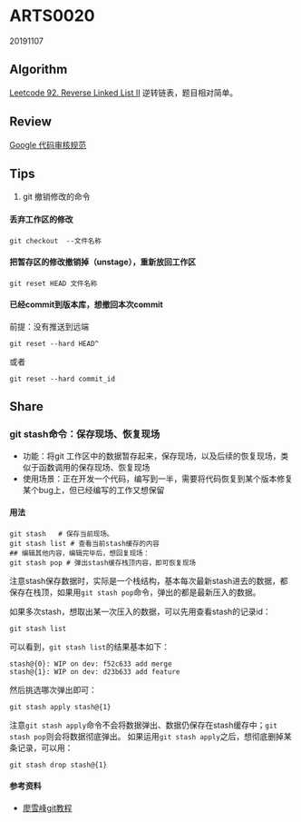 # ARTS0020

20191107

## Algorithm

[Leetcode 92. Reverse Linked List II](https://github.com/evasnowind/LeetCodeOJ/tree/master/LeetCodeSolutions/src/oj_solution/oj_92_reverse_linked_list)
逆转链表，题目相对简单。


## Review

[Google 代码审核规范](https://github.com/google/eng-practices/blob/master/review/reviewer/looking-for.md)


## Tips
1. git 撤销修改的命令
#### 丢弃工作区的修改
```
git checkout  --文件名称
```

#### 把暂存区的修改撤销掉（unstage），重新放回工作区
```
git reset HEAD 文件名称
```

#### 已经commit到版本库，想撤回本次commit
前提：没有推送到远端
```
git reset --hard HEAD^
```
或者
```
git reset --hard commit_id
```

## Share
### git stash命令：保存现场、恢复现场

- 功能：将git 工作区中的数据暂存起来，保存现场，以及后续的恢复现场，类似于函数调用的保存现场、恢复现场
- 使用场景：正在开发一个代码，编写到一半，需要将代码恢复到某个版本修复某个bug上，但已经编写的工作又想保留

#### 用法

```
git stash   # 保存当前现场。
git stash list # 查看当前stash缓存的内容
## 编辑其他内容，编辑完毕后，想回复现场：
git stash pop # 弹出stash缓存栈顶内容，即可恢复现场
```

注意stash保存数据时，实际是一个栈结构，基本每次最新stash进去的数据，都保存在栈顶，如果用`git stash pop`命令，弹出的都是最新压入的数据。

如果多次stash，想取出某一次压入的数据，可以先用查看stash的记录id：
```
git stash list
```
可以看到，`git stash list`的结果基本如下：
```
stash@{0}: WIP on dev: f52c633 add merge
stash@{1}: WIP on dev: d23b633 add feature
```

然后挑选哪次弹出即可：
```
git stash apply stash@{1}
```
注意`git stash apply`命令不会将数据弹出、数据仍保存在stash缓存中；`git stash pop`则会将数据彻底弹出。
如果运用`git stash apply`之后，想彻底删掉某条记录，可以用：
```
git stash drop stash@{1}
```

#### 参考资料
- [廖雪峰git教程](https://www.liaoxuefeng.com/wiki/896043488029600/900388704535136)
